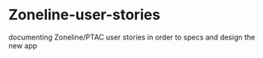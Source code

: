 # Zoneline-user-stories
documenting Zoneline/PTAC user stories in order to specs and design the new app
